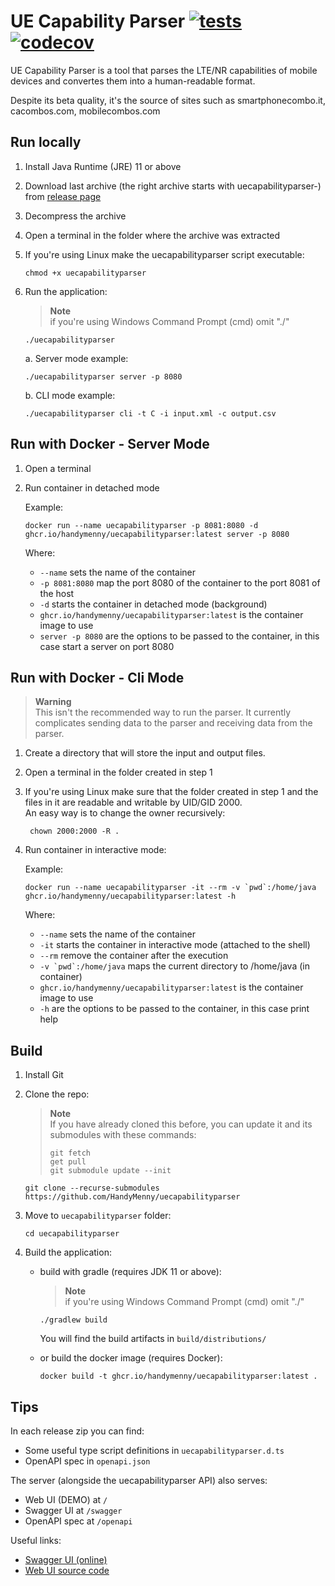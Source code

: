 # UE Capability Parser [![tests](https://github.com/HandyMenny/uecapabilityparser/actions/workflows/test.yaml/badge.svg?branch=main)](https://github.com/HandyMenny/uecapabilityparser/actions/workflows/test.yaml) [![codecov](https://codecov.io/gh/HandyMenny/uecapabilityparser/branch/main/graph/badge.svg?token=looZqGVbgV)](https://codecov.io/gh/HandyMenny/uecapabilityparser)

UE Capability Parser is a tool that parses the LTE/NR capabilities of mobile devices and convertes them into a human-readable format.<br>

Despite its beta quality, it's the source of sites such as smartphonecombo.it, cacombos.com, mobilecombos.com

## Run locally

1. Install Java Runtime (JRE) 11 or above
2. Download last archive (the right archive starts with uecapabilityparser-) from [release page](https://github.com/HandyMenny/uecapabilityparser/releases?q=v0)
3. Decompress the archive
4. Open a terminal in the folder where the archive was extracted
5. If you're using Linux make the uecapabilityparser script executable:

    ````
    chmod +x uecapabilityparser
    ````
6. Run the application:
    > **Note**<br>
    if you're using Windows Command Prompt (cmd) omit "./"
    ````
    ./uecapabilityparser
    ````
   a. Server mode example:
   ````
   ./uecapabilityparser server -p 8080
    ````
   b. CLI mode example:
   ````
   ./uecapabilityparser cli -t C -i input.xml -c output.csv
    ````

## Run with Docker - Server Mode
1. Open a terminal
2. Run container in detached mode

   Example:

   ````
   docker run --name uecapabilityparser -p 8081:8080 -d ghcr.io/handymenny/uecapabilityparser:latest server -p 8080
   ````
   Where:
   - ```--name``` sets the name of the container
   - ```-p 8081:8080``` map the port 8080 of the container to the port 8081 of the host
   - ```-d``` starts the container in detached mode (background)
   - ```ghcr.io/handymenny/uecapabilityparser:latest``` is the container image to use
   - ```server -p 8080``` are the options to be passed to the container, in this case start a server on port 8080

## Run with Docker - Cli Mode
> **Warning**<br>
This isn't the recommended way to run the parser. It currently complicates sending data to the parser and receiving data from the parser.

1. Create a directory that will store the input and output files.
2. Open a terminal in the folder created in step 1
3. If you're using Linux make sure that the folder created in step 1 and the files in it are readable and writable by UID/GID 2000.<br>
   An easy way is to change the owner recursively:

   ````
    chown 2000:2000 -R .
    ````
4. Run container in interactive mode:

   Example:

    ````
    docker run --name uecapabilityparser -it --rm -v `pwd`:/home/java ghcr.io/handymenny/uecapabilityparser:latest -h
    ````
   Where:
   - ```--name``` sets the name of the container
   - ```-it``` starts the container in interactive mode (attached to the shell)
   - ```--rm``` remove the container after the execution
   - ``-v `pwd`:/home/java`` maps the current directory to /home/java (in container)
   - ```ghcr.io/handymenny/uecapabilityparser:latest``` is the container image to use
   - ```-h``` are the options to be passed to the container, in this case print help

## Build

1. Install Git
2. Clone the repo:
   > **Note**<br>
   > If you have already cloned this before, you can update it and its submodules with these commands:
   > ````
   > git fetch
   > get pull
   > git submodule update --init
   > ````

    ````
    git clone --recurse-submodules https://github.com/HandyMenny/uecapabilityparser
    ````
3. Move to `uecapabilityparser` folder:

    ````
    cd uecapabilityparser
    ````
4. Build the application:
    - build with gradle (requires JDK 11 or above):

        > **Note**<br>
        if you're using Windows Command Prompt (cmd) omit "./"
        ````
        ./gradlew build
        ````
        You will find the build artifacts in `build/distributions/`
    - or build the docker image (requires Docker):

        ````
        docker build -t ghcr.io/handymenny/uecapabilityparser:latest .
        ````

## Tips

In each release zip you can find:
- Some useful type script definitions in ```uecapabilityparser.d.ts```
- OpenAPI spec in ```openapi.json```

The server (alongside the uecapabilityparser API) also serves:
- Web UI (DEMO) at ```/```
- Swagger UI at ```/swagger```
- OpenAPI spec at ```/openapi```

Useful links:
- [Swagger UI (online)](https://handymenny.github.io/uecapabilityparser-swagger/)
- [Web UI source code](https://github.com/handymenny/uecapabilityparser-web)
